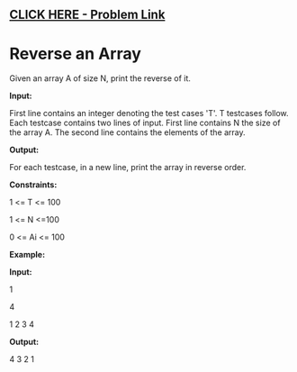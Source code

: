 ## [CLICK HERE - Problem Link](https://practice.geeksforgeeks.org/problems/reverse-an-array/0)

# **Reverse an Array**

Given an array A of size N, print the reverse of it.

**Input:**

First line contains an integer denoting the test cases 'T'. T testcases follow. Each testcase contains two lines of input. First line contains N the size of the array A. The second line contains the elements of the array.

**Output:**

For each testcase, in a new line, print the array in reverse order.

**Constraints:**

1 <= T <= 100

1 <= N <=100

0 <= Ai <= 100

**Example:**

**Input:**

1

4

1 2 3 4

**Output:**

4 3 2 1
